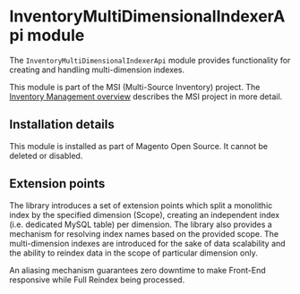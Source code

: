# InventoryMultiDimensionalIndexerApi module

The `InventoryMultiDimensionalIndexerApi` module  provides functionality for creating and handling multi-dimension indexes.

This module is part of the MSI (Multi-Source Inventory) project. The 
[Inventory Management overview](https://devdocs.magento.com/guides/v2.3/inventory/index.html)
describes the MSI project in more detail.

## Installation details

This module is installed as part of Magento Open Source. It cannot be deleted or disabled.


## Extension points

The library introduces a set of extension points which split a monolithic index by the specified dimension (Scope), creating 
an independent index (i.e. dedicated MySQL table) per dimension. The library also provides a mechanism for resolving 
index names based on the provided scope. The multi-dimension indexes are introduced for the sake of data scalability
and the ability to reindex data in the scope of particular dimension only.

An aliasing mechanism guarantees zero downtime to make Front-End responsive while Full Reindex being processed.
